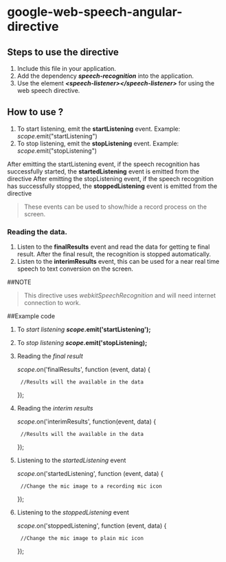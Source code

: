# google-web-speech-angular-directive

## Steps to use the directive
1. Include this file in your application.
2. Add the dependency ***speech-recognition*** into the application.
3. Use the element ***&lt;speech-listener&gt;&lt;/speech-listener&gt;*** for using the web speech directive.

## How to use ?
1. To start listening, emit the **startListening** event.
Example: $scope.$emit("startListening")
2. To stop listening, emit the **stopListening** event.
Example: $scope.$emit("stopListening")


After emitting the startListening event, if the speech recognition has successfully started, the **startedListening** event is emitted from the directive
After emitting the stopListening event, if the speech recognition has successfully stopped, the **stoppedListening** event is emitted from the directive
> These events can be used to show/hide a record process on the screen.

### Reading the data.
1. Listen to the **finalResults** event and read the data for getting te final result. After the final result, the recognition is stopped automatically.
2. Listen to the **interimResults** event, this can be used for a near real time speech to text conversion on the screen.

##NOTE
>This directive uses *webkitSpeechRecognition* and will need internet connection to work.

##Example code
1. To *start listening*
    **$scope.$emit('startListening');**

2. To *stop listening*
    **$scope.$emit('stopListening);**

3. Reading the *final result*

    $scope.$on('finalResults', function (event, data) {

        //Results will the available in the data

    });

4. Reading the *interim results*

    $scope.$on('interimResults', function(event, data) {

        //Results will the available in the data
    
    });

5. Listening to the *startedListening* event
    
    $scope.$on('startedListening', function (event, data) {
        
        //Change the mic image to a recording mic icon

    });

6. Listening to the *stoppedListening* event

    $scope.$on('stoppedListening', function (event, data) {
        
        //Change the mic image to plain mic icon

    });